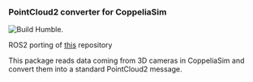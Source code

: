 ### PointCloud2 converter for CoppeliaSim
![Build Humble](https://github.com/Hydran00/pc2-Coppeliasim-ROS2/actions/workflows/main.yml/badge.svg).

ROS2 porting of [this](https://github.com/marco-teixeira/float32multiarray_to_pointcloud2.git) repository

This package reads data coming from 3D cameras in CoppeliaSim and convert them into a standard PointCloud2 message.
